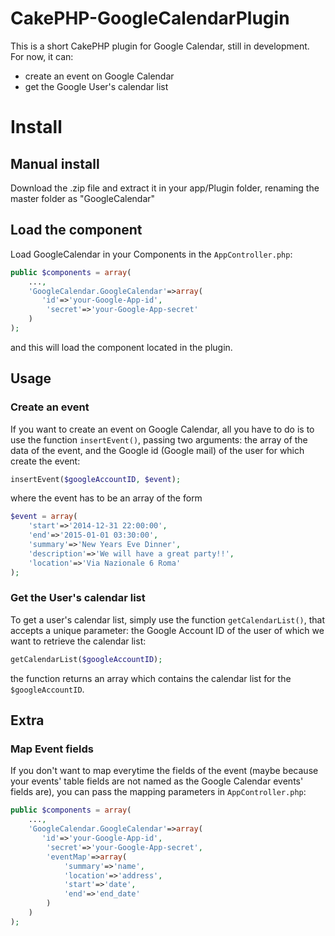 # CakePHP-GoogleCalendarPlugin
This is a short CakePHP plugin for Google Calendar, still in development. For now, it can:

* create an event on Google Calendar
* get the Google User's calendar list

# Install

## Manual install

Download the .zip file and extract it in your app/Plugin folder, renaming the master folder as "GoogleCalendar"

## Load the component

Load GoogleCalendar in your Components in the `AppController.php`:

```php
public $components = array(
    ...,
    'GoogleCalendar.GoogleCalendar'=>array(
	   'id'=>'your-Google-App-id',
    	'secret'=>'your-Google-App-secret'        
    )
);
```

and this will load the component located in the plugin.

## Usage

### Create an event

If you want to create an event on Google Calendar, all you have to do is to use the function `insertEvent()`, passing two arguments: the array of the data of the event, and the Google id (Google mail) of the user for which create the event:

```php
insertEvent($googleAccountID, $event);
```

where the event has to be an array of the form

```php
$event = array(
    'start'=>'2014-12-31 22:00:00',
    'end'=>'2015-01-01 03:30:00',
    'summary'=>'New Years Eve Dinner',
    'description'=>'We will have a great party!!',
    'location'=>'Via Nazionale 6 Roma'
);
```

### Get the User's calendar list

To get a user's calendar list, simply use the function `getCalendarList()`, that accepts a unique parameter: the Google Account ID of the user of which we want to retrieve the calendar list:

```php
getCalendarList($googleAccountID);

```

the function returns an array which contains the calendar list for the `$googleAccountID`.

## Extra

### Map Event fields

If you don't want to map everytime the fields of the event (maybe because your events' table fields are not named as the Google Calendar events' fields are), you can pass the mapping parameters in `AppController.php`:

```php
public $components = array(
    ...,
    'GoogleCalendar.GoogleCalendar'=>array(
	   'id'=>'your-Google-App-id',
    	'secret'=>'your-Google-App-secret',
    	'eventMap'=>array(
    		'summary'=>'name',
    		'location'=>'address',
    		'start'=>'date',
    		'end'=>'end_date'
    	)
    )
);
```
